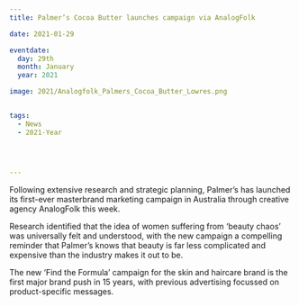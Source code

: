 ```yaml
---
title: Palmer’s Cocoa Butter launches campaign via AnalogFolk

date: 2021-01-29

eventdate:
  day: 29th
  month: January
  year: 2021

image: 2021/Analogfolk_Palmers_Cocoa_Butter_Lowres.png


tags:
  - News
  - 2021-Year




---
```

<p>Following extensive research and strategic planning, Palmer&rsquo;s has launched its first-ever masterbrand marketing campaign in Australia through creative agency AnalogFolk this week.</p>
<p>Research identified that the idea of women suffering from &lsquo;beauty chaos&rsquo; was universally felt and understood, with the new campaign a compelling reminder that Palmer&rsquo;s knows that beauty is far less complicated and expensive than the industry makes it out to be.</p>
<p>The new &lsquo;Find the Formula&rsquo; campaign for the skin and haircare brand is the first major brand push in 15 years, with previous advertising focussed on product-specific messages.</p>